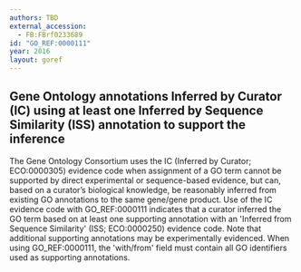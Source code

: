 ```yaml
---
authors: TBD
external_accession:
  - FB:FBrf0233689
id: "GO_REF:0000111"
year: 2016
layout: goref
---
```


## Gene Ontology annotations Inferred by Curator (IC) using at least one Inferred by Sequence Similarity (ISS) annotation to support the inference

The Gene Ontology Consortium uses the IC (Inferred by Curator; ECO:0000305) evidence code when assignment of a GO term cannot be supported by direct experimental or sequence-based evidence, but can, based on a curator’s biological knowledge, be reasonably inferred from existing GO annotations to the same gene/gene product.  Use of the IC evidence code with GO_REF:0000111 indicates that a curator inferred the GO term based on at least one supporting annotation with an 'Inferred from Sequence Similarity' (ISS; ECO:0000250) evidence code.  Note that additional supporting annotations may be experimentally evidenced. When using GO_REF:0000111, the 'with/from' field must contain all GO identifiers used as supporting annotations.
